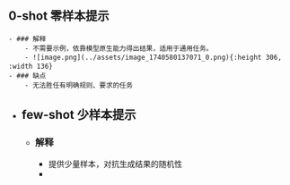 ## 0-shot 零样本提示
	- ### 解释
		- 不需要示例，依靠模型原生能力得出结果，适用于通用任务。
		- ![image.png](../assets/image_1740580137071_0.png){:height 306, :width 136}
	- ### 缺点
		- 无法胜任有明确规则、要求的任务
- ## few-shot 少样本提示
	- ### 解释
		- 提供少量样本，对抗生成结果的随机性
		-